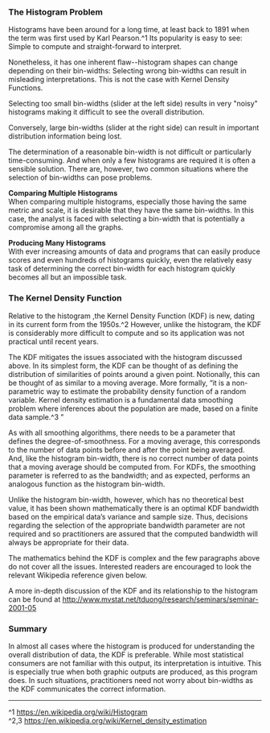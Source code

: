 ### The Histogram Problem  

Histograms have been around for a long time, at least back to 1891 when the term was first used by Karl Pearson.^1 Its popularity is easy to see: Simple to compute and straight-forward to interpret.  

Nonetheless, it has one inherent flaw--histogram shapes can change depending on their bin-widths: Selecting wrong bin-widths can result in misleading interpretations. This is not the case with Kernel Density Functions.

Selecting too small bin-widths (slider at the left side)  results in very "noisy" histograms making it difficult to see the overall distribution.  

Conversely, large bin-widths (slider at the right side) can result in important distribution information being lost.  

The determination of a reasonable bin-width is not difficult or particularly time-consuming. And when only a few histograms are required it is often a sensible solution. There are, however, two common situations where the selection of bin-widths can pose problems.

**Comparing Multiple Histograms**  
When comparing multiple histograms, especially those having the same metric and scale, it is desirable that they have the same bin-widths. In this case, the analyst is faced with selecting a bin-width that is potentially a compromise among all the graphs.  

**Producing Many Histograms**  
With ever increasing amounts of data and programs that can easily produce scores and even hundreds of histograms quickly, even the relatively easy task of determining the correct bin-width for each histogram quickly becomes all but an impossible task.



### The Kernel Density Function
Relative to the histogram ,the Kernel Density Function (KDF) is new, dating in its current form from the 1950s.^2 However, unlike the histogram, the KDF is considerably more difficult to compute and so its application was not practical until recent years.  

The KDF mitigates the issues associated with the histogram discussed above. In its simplest form, the KDF can be thought of as defining the distribution of similarities of points around a given point. Notionally, this can be thought of as similar to a moving average. More formally, “it is a non-parametric way to estimate the probability density function of a random variable. Kernel density estimation is a fundamental data smoothing problem where inferences about the population are made, based on a finite data sample.^3 ”  
As with all smoothing algorithms, there needs to be a parameter that defines the degree-of-smoothness. For a moving average, this corresponds to the number of data points before and after the point being averaged. And, like the histogram bin-width, there is no correct number of data points that a moving average should be computed from. For KDFs, the smoothing parameter is referred to as the bandwidth; and as expected, performs an analogous function as the histogram bin-width.  
Unlike the histogram bin-width, however, which has no theoretical best value, it has been shown mathematically there is an optimal KDF bandwidth based on the empirical data’s variance and sample size. Thus, decisions regarding the selection of the appropriate bandwidth parameter are not required and so practitioners are assured that the computed bandwidth will always be appropriate for their data.  

The mathematics behind the KDF is complex and the few paragraphs above do not cover all the issues. Interested readers are encouraged to look the relevant Wikipedia reference given below.  

A more in-depth discussion of the KDF and its relationship to the histogram can be found at http://www.mvstat.net/tduong/research/seminars/seminar-2001-05### Summary  
In almost all cases where the histogram is produced for understanding the overall distribution of data, the KDF is preferable. While most statistical consumers are not familiar with this output, its interpretation is intuitive. This is especially true when both graphic outputs are produced, as this program does. In such situations, practitioners need not worry about bin-widths as the KDF communicates the correct information.
---
^1 https://en.wikipedia.org/wiki/Histogram  
^2,3 https://en.wikipedia.org/wiki/Kernel_density_estimation

